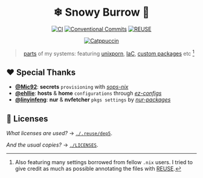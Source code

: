 <div align="center">

# ❄ Snowy️ Burrow 🦝

[![CI][CI badge]][CI link] [![Conventional Commits][Conventional Commits badge]][Conventional Commits link] [![REUSE][REUSE badge]][REUSE compliance]

[![Catppuccin][Catppuccin badge]][Catppuccin link]

> [parts][flake-parts] of my systems: featuring [unixporn][Catppuccin link], [IaC][terraform], [custom packages][NUR/procyon] etc [^1]

</div>

## ❤️ Special Thanks

- **[@Mic92][Mic92]**: **secrets** `provisioning` with _[sops-nix][Mic92/sops-nix]_
- **[@ehllie][ehllie]**: **hosts** & **home** `configurations` through _[ez-configs][ehllie/ez-configs]_
- **[@linyinfeng][linyinfeng]**: **nur** & **nvfetcher** `pkgs settings` by _[nur-packages][linyinfeng/nur-packages]_

## 📄 Licenses

_What licenses are used?_ &rarr; [`./.reuse/dep5`][Project licensing].

_And the usual copies?_ &rarr; [`./LICENSES`][Project licenses].

[flake-parts]: https://flake.parts
[terraform]: https://github.com/hashicorp/terraform
[NUR/procyon]: https://nur.nix-community.org/repos/procyon
[CI badge]: https://img.shields.io/github/actions/workflow/status/UnidealisticRaccoon/SnowyBurrow/ci.yaml?label=CI&color=a6e3a1&labelColor=313244&style=for-the-badge&logo=github&logoColor=a6e3a1
[CI link]: https://github.com/UnidealisticRaccoon/SnowyBurrow/actions/workflows/ci.yaml
[Catppuccin badge]: https://raw.githubusercontent.com/catppuccin/catppuccin/main/assets/palette/macchiato.png
[Catppuccin link]: https://github.com/catppuccin
[Conventional Commits badge]: https://img.shields.io/badge/1.0.0-blue?label=Conventional%20Commits&color=eba0ac&labelColor=313244&style=for-the-badge&logo=github&logoColor=eba0ac
[Conventional Commits link]: https://conventionalcommits.org
[REUSE]: https://reuse.software
[REUSE badge]: https://img.shields.io/reuse/compliance/github.com/UnidealisticRaccoon/SnowyBurrow?label=REUSE&color=cba6f7&labelColor=313244&style=for-the-badge&logo=github&logoColor=cba6f7
[REUSE compliance]: https://api.reuse.software/info/github.com/UnidealisticRaccoon/SnowyBurrow
[Mic92]: https://github.com/Mic92
[Mic92/sops-nix]: https://github.com/Mic92/sops-nix
[ehllie]: https://github.com/ehllie
[ehllie/ez-configs]: https://github.com/ehllie/ez-configs
[linyinfeng]: https://github.com/linyinfeng
[linyinfeng/nur-packages]: https://github.com/linyinfeng/nur-packages
[Project licensing]: https://github.com/UnidealisticRaccoon/SnowyBurrow/blob/main/.reuse/dep5
[Project licenses]: https://github.com/UnidealisticRaccoon/SnowyBurrow/tree/main/LICENSES

[^1]: Also featuring many settings borrowed from fellow `.nix` users. I tried to give credit as much as possible annotating the files with [REUSE][REUSE].

